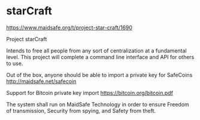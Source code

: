 starCraft
=========
https://www.maidsafe.org/t/project-star-craft/1690

Project starCraft

Intends to free all people from any sort of centralization at a fundamental level. This project will complete a command line interface and API for others to use.

Out of the box, anyone should be able to import a private key for SafeCoins
http://maidsafe.net/safecoin

Support for Bitcoin private key import
https://bitcoin.org/bitcoin.pdf

The system shall run on MaidSafe Technology in order to ensure Freedom of transmission, Security from spying, and Safety from theft.

